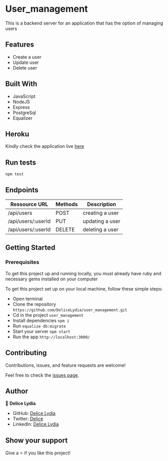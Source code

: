 # User_management
This is a backend server for an application that has the option of managing users

## Features
- Create a user
- Update user
- Delete user

## Built With

- JavaScript
- NodeJS
- Express
- PostgreSql
- Equalizer

## Heroku
Kindly check the application live [here](https://lydia-user-manager-app.herokuapp.com/)

## Run tests
``` npm test ```

## Endpoints

| Ressource URL | Methods  | Description  |
| ------- | --- | --- |
| /api/users| POST | creating a user |
| /api/users/:userId| PUT | updating a user|
| /api/users/:userId| DELETE | deleting a user|


## Getting Started

### Prerequisites

To get this project up and running locally, you must already have ruby and necessary gems installed on your computer

To get this project set up on your local machine, follow these simple steps:

- Open terminal
- Clone the repository ``` https://github.com/DeliceLydia/user_management.git ```
- Cd in the project ``` user_management ```
- Install dependencies ``` npm i ```
- Run ``` equalize db:migrate ```
- Start your server ``` npm start ```
- Run the app ``` http://localhost:3000/ ```

## Contributing

Contributions, issues, and feature requests are welcome!

Feel free to check the [issues page](https://github.com/DeliceLydia/user_management/issues).

## Author

👤 **Delice Lydia**
  - GitHub: [Delice Lydia](https://github.com/DeliceLydia)
  - Twitter: [Delice](https://twitter.com/IngabireLydia)
  - LinkedIn: [Delice Lydia](https://www.linkedin.com/in/delice-lydia/)

## Show your support

Give a ⭐️ if you like this project!
